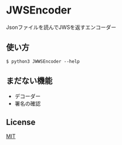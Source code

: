 # JWSEncoder

Jsonファイルを読んでJWSを返すエンコーダー  

## 使い方

```
$ python3 JWWSEncoder --help
```

## まだない機能

* デコーダー  
* 署名の確認

## License

[MIT](https://github.com/grim13b/JWSEncoder/blob/master/LICENSE)
